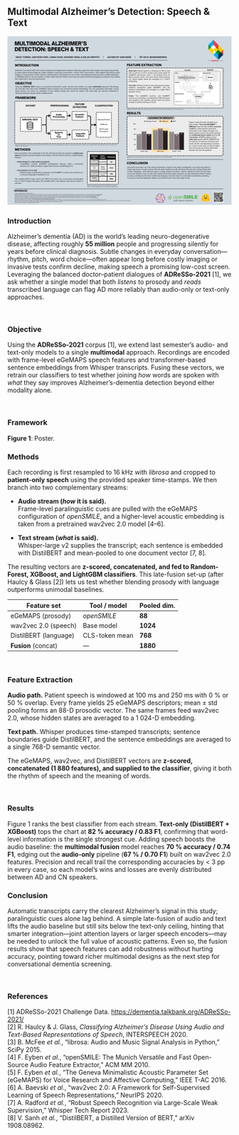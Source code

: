 
## Multimodal Alzheimer’s Detection: Speech & Text



![poster](assets/Multimodal_Alzheimers_Detection.jpeg)


### Introduction  
Alzheimer’s dementia (AD) is the world’s leading neuro-degenerative disease, affecting roughly **55 million** people and progressing silently for years before clinical diagnosis. Subtle changes in everyday conversation—rhythm, pitch, word choice—often appear long before costly imaging or invasive tests confirm decline, making speech a promising low-cost screen. Leveraging the balanced doctor–patient dialogues of **ADReSSo-2021** [1], we ask whether a single model that both *listens* to prosody and *reads* transcribed language can flag AD more reliably than audio-only or text-only approaches.

<br>



### Objective  
Using the **ADReSSo-2021** corpus [1], we extend last semester’s audio- and text-only models to a single **multimodal** approach. Recordings are encoded with frame-level eGeMAPS speech features and transformer-based sentence embeddings from Whisper transcripts. Fusing these vectors, we retrain our classifiers to test whether joining *how* words are spoken with *what* they say improves Alzheimer’s-dementia detection beyond either modality alone.

<br>



### Framework

**Figure 1**: Poster.
<br>



### Methods  
Each recording is first resampled to 16 kHz with *librosa* and cropped to **patient-only speech** using the provided speaker time-stamps.  We then branch into two complementary streams:

* **Audio stream (*how* it is said).**  
  Frame-level paralinguistic cues are pulled with the eGeMAPS configuration of *openSMILE*, and a higher-level acoustic embedding is taken from a pretrained wav2vec 2.0 model [4–6].

* **Text stream (*what* is said).**  
  Whisper-large v2 supplies the transcript; each sentence is embedded with DistilBERT and mean-pooled to one document vector [7, 8].

The resulting vectors are **z-scored, concatenated, and fed to Random-Forest, XGBoost, and LightGBM classifiers**.  This late-fusion set-up (after Haulcy & Glass [2]) lets us test whether blending prosody with language outperforms unimodal baselines.

<div align="center">

| Feature set            | Tool / model     | Pooled dim. |
|------------------------|------------------|-------------|
| eGeMAPS (prosody)      | *openSMILE*      | **88**      |
| wav2vec 2.0 (speech)   | Base model       | **1024**   |
| DistilBERT (language)  | CLS-token mean   | **768**     |
| **Fusion** (concat)    | —                | **1880**   |
</div>

<br>



### Feature Extraction  
**Audio path.** Patient speech is windowed at 100 ms and 250 ms with 0 % or 50 % overlap.  Every frame yields 25 eGeMAPS descriptors; mean ± std pooling forms an 88-D prosodic vector.  The same frames feed wav2vec 2.0, whose hidden states are averaged to a 1 024-D embedding.

**Text path.** Whisper produces time-stamped transcripts; sentence boundaries guide DistilBERT, and the sentence embeddings are averaged to a single 768-D semantic vector.

The eGeMAPS, wav2vec, and DistilBERT vectors are **z-scored, concatenated (1 880 features), and supplied to the classifier**, giving it both the rhythm of speech and the meaning of words.

<br>



### Results  
Figure 1 ranks the best classifier from each stream. **Text-only (DistilBERT + XGBoost)** tops the chart at **82 % accuracy / 0.83 F1**, confirming that word-level information is the single strongest cue. Adding speech boosts the audio baseline: the **multimodal fusion** model reaches **70 % accuracy / 0.74 F1**, edging out the **audio-only** pipeline (**67 % / 0.70 F1**) built on wav2vec 2.0 features. Precision and recall trail the corresponding accuracies by < 3 pp in every case, so each model’s wins and losses are evenly distributed between AD and CN speakers.
<br>



### Conclusion  
Automatic transcripts carry the clearest Alzheimer’s signal in this study; paralinguistic cues alone lag behind. A simple late-fusion of audio and text lifts the audio baseline but still sits below the text-only ceiling, hinting that smarter integration—joint attention layers or larger speech encoders—may be needed to unlock the full value of acoustic patterns. Even so, the fusion results show that speech features can add robustness without hurting accuracy, pointing toward richer multimodal designs as the next step for conversational dementia screening.

<br>



### References  

[1] ADReSSo-2021 Challenge Data. <https://dementia.talkbank.org/ADReSSo-2021/>  
[2] R. Haulcy & J. Glass, *Classifying Alzheimer’s Disease Using Audio and Text-Based Representations of Speech*, INTERSPEECH 2020.  
[3] B. McFee *et al.*, “librosa: Audio and Music Signal Analysis in Python,” SciPy 2015.  
[4] F. Eyben *et al.*, “openSMILE: The Munich Versatile and Fast Open-Source Audio Feature Extractor,” ACM MM 2010.  
[5] F. Eyben *et al.*, “The Geneva Minimalistic Acoustic Parameter Set (eGeMAPS) for Voice Research and Affective Computing,” IEEE T-AC 2016.  
[6] A. Baevski *et al.*, “wav2vec 2.0: A Framework for Self-Supervised Learning of Speech Representations,” NeurIPS 2020.  
[7] A. Radford *et al.*, “Robust Speech Recognition via Large-Scale Weak Supervision,” Whisper Tech Report 2023.  
[8] V. Sanh *et al.*, “DistilBERT, a Distilled Version of BERT,” arXiv 1908.08962.